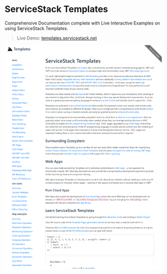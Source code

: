 # ServiceStack Templates

Comprehensive Documentation complete with Live Interactive Examples on using ServiceStack Templates.

> Live Demo: [templates.servicestack.net](http://templates.servicestack.net)

[![](https://raw.githubusercontent.com/NetCoreApps/TemplatePages/master/src/wwwroot/assets/img/screenshot.png)](https://github.com/NetCoreApps/TemplatePages/tree/master/src)
